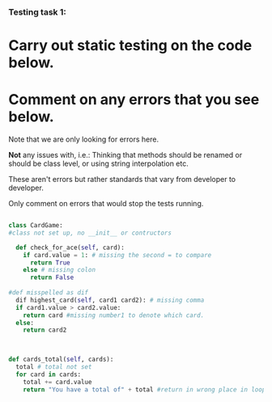 ### Testing task 1:

# Carry out static testing on the code below.
# Comment on any errors that you see below.

Note that we are only looking for errors here.

**Not** any issues with, i.e.: 
Thinking that methods should be renamed or should be class level, or using string interpolation etc. 

These aren't errors but rather standards that vary from developer to developer. 

Only comment on errors that would stop the tests running.

```python

class CardGame:
#class not set up, no __init__ or contructors 

  def check_for_ace(self, card):
    if card.value = 1: # missing the second = to compare
      return True
    else # missing colon 
      return False
   
#def misspelled as dif
  dif highest_card(self, card1 card2): # missing comma
  if card1.value > card2.value:
    return card #missing number1 to denote which card.
  else:
    return card2
  


def cards_total(self, cards):
  total # total not set
  for card in cards:
    total += card.value
    return "You have a total of" + total #return in wrong place in loop
  
```
